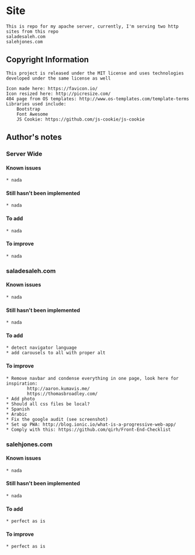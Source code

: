 # Site
	This is repo for my apache server, currently, I'm serving two http sites from this repo
	saladesaleh.com
	salehjones.com

## Copyright Information
	This project is released under the MIT license and uses technologies developed under the same license as well

	Icon made here: https://favicon.io/
	Icon resized here: http://picresize.com/
	404 page from OS templates: http://www.os-templates.com/template-terms
	Libraries used include:
		Bootstrap
		Font Awesome
		JS Cookie: https://github.com/js-cookie/js-cookie

## Author's notes
### Server Wide
#### Known issues
	* nada
#### Still hasn't been implemented
	* nada
#### To add
	* nada
#### To improve
	* nada

### saladesaleh.com
#### Known issues
	* nada
#### Still hasn't been implemented
	* nada
#### To add
	* detect navigator language
	* add carousels to all with proper alt
#### To improve
	* Remove navbar and condense everything in one page, look here for inspiration:
			http://aaron.kumavis.me/
			https://thomasbroadley.com/
	* Add photo
	* Should all css files be local?
	* Spanish
	* Arabic
	* Fix the google audit (see screenshot)
	* Set up PWA: http://blog.ionic.io/what-is-a-progressive-web-app/
	* Comply with this: https://github.com/qirh/Front-End-Checklist

### salehjones.com
#### Known issues
	* nada
#### Still hasn't been implemented
	* nada
#### To add
	* perfect as is
#### To improve
	* perfect as is
